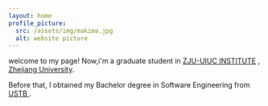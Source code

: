 ```yaml
---
layout: home
profile_picture:
  src: /assets/img/makima.jpg
  alt: website picture
---
```


<p>
  welcome to my page! Now,i'm a graduate student in <a href=https://zjui.intl.zju.edu.cn/>ZJU-UIUC INSTITUTE</a> , <a href=https://www.zju.edu.cn/>Zhejiang University</a>.
</p>

<p>
 Before that, I obtained my Bachelor degree in Software Engineering from <a href =https://www.ustb.edu.cn/ > USTB </a>.

</p>

